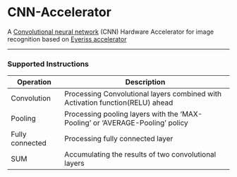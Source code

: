 # CNN-Accelerator
A [Convolutional neural network](https://en.wikipedia.org/wiki/Convolutional_neural_network) (CNN) Hardware Accelerator for image recognition based on [Eyeriss accelerator](https://eyeriss.mit.edu/)
***
### Supported Instructions 

|Operation| Description|
|---------|------------|
|Convolution|Processing Convolutional layers combined with Activation function(RELU) ahead|
|Pooling|Processing pooling layers with the ‘MAX-Pooling’ or ‘AVERAGE-Pooling’ policy|
|Fully connected|Processing fully connected layer|
|SUM|Accumulating the results of two convolutional layers|
